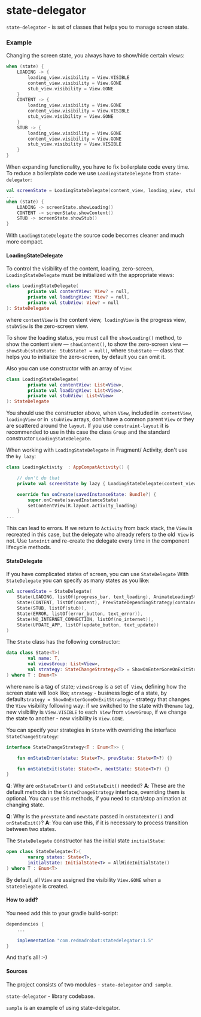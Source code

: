 # state-delegator

`state-delegator` - is set of classes that helps you to manage screen state.

### Example

Changing the screen state, you always have to show/hide certain views:

```kotlin
when (state) {
    LOADING -> {
        loading_view.visibility = View.VISIBLE
        content_view.visibility = View.GONE
        stub_view.visibility = View.GONE
    }
    CONTENT -> {
        loading_view.visibility = View.GONE
        content_view.visibility = View.VISIBLE
        stub_view.visibility = View.GONE
    }
    STUB -> {
        loading_view.visibility = View.GONE
        content_view.visibility = View.GONE
        stub_view.visibility = View.VISIBLE
    }
}
```

When expanding functionality, you have to fix boilerplate code every time.
To reduce a boilerplate code we use `LoadingStateDelegate` from `state-delegator`:

```kotlin
val screenState = LoadingStateDelegate(content_view, loading_view, stub_view)
...
when (state) {
    LOADING -> screenState.showLoading() 
    CONTENT -> screenState.showContent()
    STUB -> screenState.showStub()
}
```

With `LoadingStateDelegate` the source code becomes cleaner and much more compact.

#### LoadingStateDelegate

To control the visibility of the content, loading, zero-screen, `LoadingStateDelegate` must be initialized with the appropriate views:

```kotlin
class LoadingStateDelegate(
        private val contentView: View? = null,
        private val loadingView: View? = null,
        private val stubView: View? = null
): StateDelegate
```

where `contentView` is the content view,` loadingView` is the progress view, `stubView` is the zero-screen view.

To show the loading status, you must call the `showLoading()` method, to show the content view  — `showContent()`, to show the zero-screen view — `showStub(stubState: StubState? = null)`, where `StubState` — class that helps you to initialize the zero-screen, by default you can omit it.

Also you can use constructor with an array of `View`:

```kotlin
class LoadingStateDelegate(
        private val contentView: List<View>,
        private val loadingView: List<View>,
        private val stubView: List<View>
): StateDelegate
```

You should use the constructor above, when `View`, included in` contentView`, `loadingView` or in` stubView` arrays, don't have a common parent `View` or they are scattered around the `layout`. If you use `constraint-layout` it is recommended to use in this case the class `Group` and the standard constructor `LoadingStateDelegate`.

When working with `LoadingStateDelegate` in Fragment/ Activity, don't use the `by lazy`:

```kotlin
class LoadingActivity  : AppCompatActivity() {

    // don't do that 
    private val screenState by lazy { LoadingStateDelegate(content_view, loading_view, stub_view) }

    override fun onCreate(savedInstanceState: Bundle?) {
        super.onCreate(savedInstanceState)
        setContentView(R.layout.activity_loading)
    }
...
```

This can lead to errors. If we return to `Activity` from back stack, the `View` is recreated in this case, but the delegate who already refers to the old` View` is not. Use `lateinit` and re-create the delegate every time in the component lifecycle methods.

#### StateDelegate

If you have complicated states of screen, you can use `StateDelegate`
With `StateDelegate` you can specify as many states as you like:

```kotlin
val screenState = StateDelegate(
    State(LOADING, listOf(progress_bar, text_loading), AnimateLoadingStrategy(container_screen_state)),
    State(CONTENT, listOf(content), PrevStateDependingStrategy(container_screen_state)),
    State(STUB, listOf(stub)),
    State(ERROR, listOf(error_button, text_error)),
    State(NO_INTERNET_CONNECTION, listOf(no_internet)),
    State(UPDATE_APP, listOf(update_button, text_update))
)
```

The `State` class has the following constructor: 

```kotlin
data class State<T>(
        val name: T,
        val viewsGroup: List<View>,
        val strategy: StateChangeStrategy<T> = ShowOnEnterGoneOnExitStrategy()
) where T : Enum<T>
```
where `name` is a tag of state; `viewsGroup` is a set of` View`, defining how the screen state will look like; `strategy` - business logic of a state, by default`strategy = ShowOnEnterGoneOnExitStrategy` - strategy that
changes the `View` visibility following way: if we switched to the state with the`name` tag, new visibility is `View.VISIBLE` to each` View` from `viewsGroup`, if we change the state to another - new visibility is `View.GONE`.

You can specify your strategies in `State` with overriding the interface `StateChangeStrategy`:

```kotlin
interface StateChangeStrategy<T : Enum<T>> {

    fun onStateEnter(state: State<T>, prevState: State<T>?) {}

    fun onStateExit(state: State<T>, nextState: State<T>?) {}
}
```

**Q**: Why are `onStateEnter()` and `onStateExit()` needed?
**A**: These are the default methods in the `StateChangeStrategy` interface, overriding them is optional. You can use this methods, if you need to start/stop animation at changing state.

**Q**: Why is the `prevState` and `newState` passed in `onStateEnter()` and `onStateExit()`?
**A**: You can use this, if it is necessary to process transition between two states.

The `StateDelegate` constructor has the initial state `initialState`:

```kotlin
open class StateDelegate<T>(
        vararg states: State<T>,
        initialState: InitialState<T> = AllHideInitialState()
) where T : Enum<T>
```

By default, all `View` are assigned the visibility `View.GONE` when a `StateDelegate` is created.

#### How to add?

You need add this to your gradle build-script:

```groovy
dependencies {
    ...

    implementation "com.redmadrobot:statedelegator:1.5"
}
```

And that's all! :-)

#### Sources

The project consists of two modules - `state-delegator` and` sample`.

`state-delegator` - library codebase.

`sample` is an example of using state-delegator.